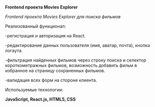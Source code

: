 **Frontend проекта Movies Explorer**

*Frontend проекта Movies Explorer для поиска фильмов*

Реализованный функционал:

-регистрация и авторизация на React.

-редактирование данных пользователя (имя, аватар, почта), кнопка логаута.

-фильтрация найденных фильмов через строку поиска и селектор короткометражных фильмов, возможность добавить фильм в избранное на страницу сохраненных фильмов.

-валидация всех форм на стороне клиента.

Используемые технологии:

**JavaScript, React.js, HTML5, CSS**
